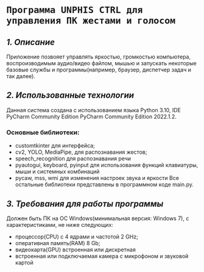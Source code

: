 # `Программа UNPHIS CTRL для управления ПК жестами и голосом`
## ***1. Описание***
Приложение позвояет управлять яркостью, громкостью компьютера, воспроизводимым аудио/видео файлом, мышью и запускать некоторые базовые службы и программы(например, браузер, диспетчер задач и так далее).

## *2. Использованные технологии*
Данная система создана с использованием языка Python 3.10, IDE PyCharm Community Edition PyCharm Community Edition 2022.1.2.
### Основные библиотеки: 
+ customtkinter для интерфейса;
+ cv2, YOLO, MediaPipe, для распознавания жестов;
+ speech_recognition для распознавания речи
+ pyautogui, keyboard, pyinput для использования функций клавиатуры, мыши и системных комбинаций
+ pycaw, mss, wmi для изменения настроек звука и яркости
Все остальные библиотеки представлены в программном коде main.py.
## *3. Требования для работы программы*
Должен быть ПК на ОС Windows(минимальная версия: Windows 7), с характеристиками, не ниже следующих:
+ процессор(CPU) с 4 ядрами и частотой 2 GHz;
+ оперативная память(RAM) 8 Gb;
+ видеокарта(GPU) встроенная или дискретная
+ встроенная или подключаемая камера с микрофоном и звуковой картой
